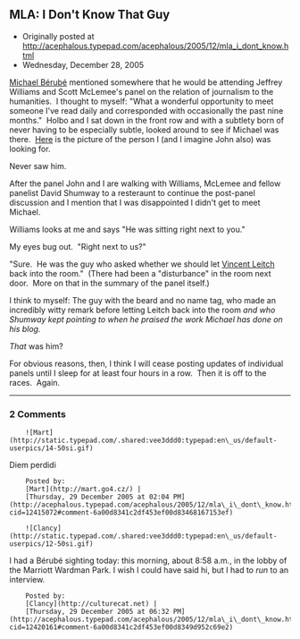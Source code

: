 ## MLA: I Don't Know That Guy

 * Originally posted at http://acephalous.typepad.com/acephalous/2005/12/mla_i_dont_know.html
 * Wednesday, December 28, 2005



[Michael Bérubé](http://www.michaelberube.com/) mentioned somewhere that he would be attending Jeffrey Williams and Scott McLemee's panel on the relation of journalism to the humanities.  I thought to myself: "What a wonderful opportunity to meet someone I've read daily and corresponded with occasionally the past nine months."  Holbo and I sat down in the front row and with a subtlety born of never having to be especially subtle, looked around to see if Michael was there.  [Here](http://cyberlaw.stanford.edu/blogs/chander/archives/MichaelBerube.jpg) is the picture of the person I (and I imagine John also) was looking for.

Never saw him.  

After the panel John and I are walking with Williams, McLemee and fellow panelist David Shumway to a resteraunt to continue the post-panel discussion and I mention that I was disappointed I didn't get to meet Michael.  

Williams looks at me and says "He was sitting right next to you."

My eyes bug out.  "Right next to us?"

"Sure.  He was the guy who asked whether we should let [Vincent Leitch](http://faculty-staff.ou.edu/L/Vincent.B.Leitch-1/home.html) back into the room."  (There had been a "disturbance" in the room next door.  More on that in the summary of the panel itself.)

I think to myself: The guy with the beard and no name tag, who made an incredibly witty remark before letting Leitch back into the room _and who Shumway kept pointing to when he praised the work Michael has done on his blog._ 

_That_ was him?  

For obvious reasons, then, I think I will cease posting updates of individual panels until I sleep for at least four hours in a row.  Then it is off to the races.  Again.  

		

* * *

### 2 Comments 

		

                
[]()

	

		![Mart](http://static.typepad.com/.shared:vee3ddd0:typepad:en\_us/default-userpics/14-50si.gif)
	

	

		

Diem perdidi 

	

		Posted by:
		[Mart](http://mart.go4.cz/) |
		[Thursday, 29 December 2005 at 02:04 PM](http://acephalous.typepad.com/acephalous/2005/12/mla\_i\_dont\_know.html?cid=12415072#comment-6a00d8341c2df453ef00d83468167153ef)

[]()

	

		![Clancy](http://static.typepad.com/.shared:vee3ddd0:typepad:en\_us/default-userpics/12-50si.gif)
	

	

		

I had a Bérubé sighting today: this morning, about 8:58 a.m., in the lobby of the Marriott Wardman Park. I wish I could have said hi, but I had to _run_ to an interview.

	

		Posted by:
		[Clancy](http://culturecat.net) |
		[Thursday, 29 December 2005 at 06:32 PM](http://acephalous.typepad.com/acephalous/2005/12/mla\_i\_dont\_know.html?cid=12420161#comment-6a00d8341c2df453ef00d8349d952c69e2)

		

        